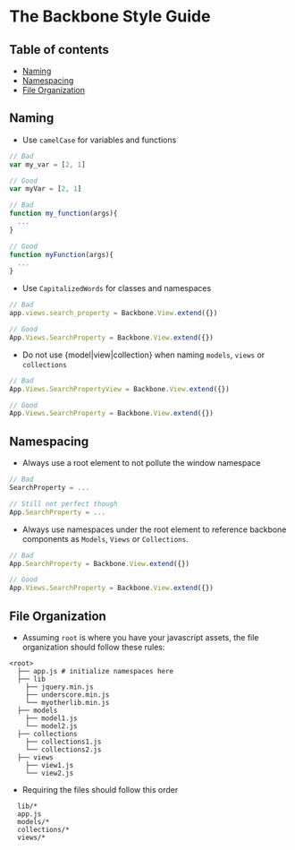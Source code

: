 The Backbone Style Guide
====================

## Table of contents
* [Naming](#naming)
* [Namespacing](#namespacing)
* [File Organization](#file-organization)


## Naming

* Use `camelCase` for variables and functions

```javascript
// Bad
var my_var = [2, 1]

// Good
var myVar = [2, 1]
```

```javascript
// Bad
function my_function(args){
  ...
}

// Good
function myFunction(args){
  ...
}
```

* Use `CapitalizedWords` for classes and namespaces

```javascript
// Bad
app.views.search_property = Backbone.View.extend({})

// Good
App.Views.SearchProperty = Backbone.View.extend({})
```

* Do not use {model|view|collection} when naming `models`, `views` or `collections`

```javascript
// Bad
App.Views.SearchPropertyView = Backbone.View.extend({})

// Good
App.Views.SearchProperty = Backbone.View.extend({})
```

## Namespacing

* Always use a root element to not pollute the window namespace

```javascript
// Bad
SearchProperty = ...

// Still not perfect though
App.SearchProperty = ...
```

* Always use namespaces under the root element to reference backbone components as `Models`, `Views` or `Collections`.

```javascript
// Bad
App.SearchProperty = Backbone.View.extend({})

// Good
App.Views.SearchProperty = Backbone.View.extend({})
```


## File Organization

* Assuming `root` is where you have your javascript assets, the file organization should follow these rules:

```
<root>
  ├── app.js # initialize namespaces here
  ├── lib
    ├── jquery.min.js
    ├── underscore.min.js
    └── myotherlib.min.js
  ├── models
    ├── model1.js
    └── model2.js
  ├── collections
    ├── collections1.js
    └── collections2.js
  ├── views
    ├── view1.js
    └── view2.js
```

* Requiring the files should follow this order

```
  lib/*  
  app.js  
  models/*  
  collections/*  
  views/*  
```
